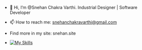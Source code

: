 - 👋 Hi, I’m @Snehan Chakra Varthi. Industrial Designer | Software Developer
- 📫 How to reach me: snehanchakravarthi@gmail.com
- Find more in my site: snehan.site

- [![My Skills](https://skillicons.dev/icons?i=js,html,css,react,threejs,nextjs,astro)](https://skillicons.dev)
